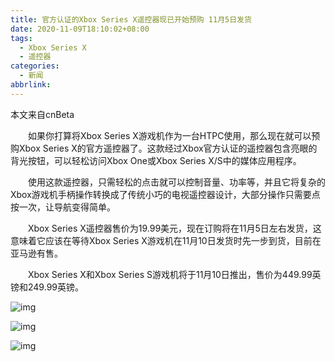 ```yaml
---
title: 官方认证的Xbox Series X遥控器现已开始预购 11月5日发货
date: 2020-11-09T18:10:02+08:00
tags:
  - Xbox Series X
  - 遥控器
categories:
  - 新闻
abbrlink:
---
```


本文来自cnBeta

　　如果你打算将Xbox Series X游戏机作为一台HTPC使用，那么现在就可以预购Xbox Series X的官方遥控器了。这款经过Xbox官方认证的遥控器包含亮眼的背光按钮，可以轻松访问Xbox One或Xbox Series X/S中的媒体应用程序。

　　使用这款遥控器，只需轻松的点击就可以控制音量、功率等，并且它将复杂的Xbox游戏机手柄操作转换成了传统小巧的电视遥控器设计，大部分操作只需要点按一次，让导航变得简单。

　　Xbox Series X遥控器售价为19.99美元，现在订购将在11月5日左右发货，这意味着它应该在等待Xbox Series X游戏机在11月10日发货时先一步到货，目前在亚马逊有售。

　　Xbox Series X和Xbox Series S游戏机将于11月10日推出，售价为449.99英镑和249.99英镑。

![img](https://cdn.jsdelivr.net/gh/yakeing/Documentation@main/Hexo/images/8e7f-kcaeqzw9283328.jpg)

![img](https://cdn.jsdelivr.net/gh/yakeing/Documentation@main/Hexo/images/2afb-kcaeqzw9283342.jpg)

![img](https://cdn.jsdelivr.net/gh/yakeing/Documentation@main/Hexo/images/1379-kcaeqzw9283343.jpg)
